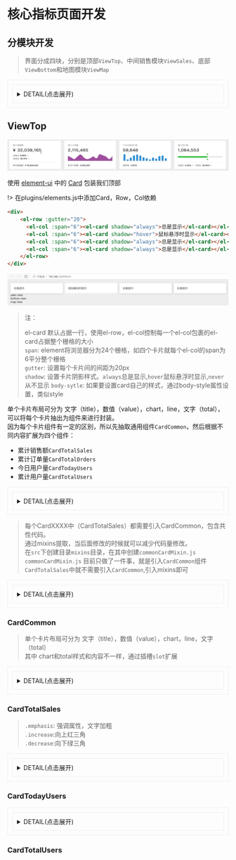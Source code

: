 # 核心指标页面开发
## 分模块开发<!--{docsify-ignore}-->
> 界面分成四块，分别是顶部`ViewTop`、中间销售模块`ViewSales`、底部`ViewBottom`和地图模块`ViewMap`  
<details style="padding: 10px;border: #eee solid 1px">
<summary style="padding: 10px;border: #eee solid 1px">DETAIL(点击展开)</summary>
<ol>
    <li>在components中创建模块</li>
    <li>在views/Home.vue中引入</li>
</ol>
<img src="/report/i/002001.png" height="300" width="200">
<img src="/report/i/002002.png" height="300" width="200">
<img src="/report/i/002003.png" height="300" width="300">
</details>

## ViewTop
![](i/002005.png)

使用 [element-ui](https://element.eleme.cn/#/zh-CN/component/installation) 中的 [Card](https://element.eleme.cn/#/zh-CN/component/card) 包装我们顶部

!> 在plugins/elements.js中添加Card，Row，Col依赖
```html
<div>
    <el-row :gutter="20">
      <el-col :span="6"><el-card shadow="always">总是显示</el-card></el-col>
      <el-col :span="6"><el-card shadow="hover">鼠标悬浮时显示</el-card></el-col>
      <el-col :span="6"><el-card shadow="always">总是显示</el-card></el-col>
      <el-col :span="6"><el-card shadow="always">总是显示</el-card></el-col>
    </el-row>
</div>
```
![](i/002004.png ':size=100%x150')
> 注：
>
> el-card 默认占据一行，使用el-row，el-col控制每一个el-col包裹的el-card占据整个栅格的大小    
> `span`: element将浏览器分为24个栅格，如四个卡片就每个el-col的span为6平分整个栅格    
> `gutter`: 设置每个卡片间的间距为20px    
> `shadow`: 设置卡片阴影样式。`always`总是显示,`hover`鼠标悬浮时显示,`never`从不显示
> `body-sytle`: 如果要设置card自己的样式，通过body-style属性设置，类似style

单个卡片布局可分为 文字（title），数值（value），chart，line，文字（total），可以将每个卡片抽出为组件来进行封装。   
因为每个卡片组件有一定的区别，所以先抽取通用组件`CardCommon`，然后根据不同内容扩展为四个组件：
* 累计销售额`CardTotalSales`
* 累计订单量`CardTotalOrders`
* 今日用户量`CardTodayUsers`
* 累计用户量`CardTotalUsers`

<details style="padding: 10px;border: #eee solid 1px">
<summary style="padding: 10px;border: #eee solid 1px">DETAIL(点击展开)</summary>

components/CardTotalSales/index.vue

<code>

    <template>
      <card-common title="累计销售额" value="￥ 76,232,323"></card-common>
    </template>
    <script>
      import CardCommon from '../CardCommon' 
      export default { components: { CardCommon } }
    </script>
    <style scoped>
    </style>

components/CardTotalSales/index.vue

    <template>
      <div>
        <el-row :gutter="20">
          <el-col :span="6"> <el-card shadow="hover"> <total-sales/> </el-card> </el-col>
          <el-col :span="6"> <el-card shadow="hover"> <total-orders/> </el-card> </el-col>
          <el-col :span="6"> <el-card hadow="hover"> <today-users/> </el-card> </el-col>
          <el-col :span="6"> <el-card hadow="hover"> <total-users/> </el-card> </el-col>
        </el-row>
      </div>
    </template>
    <script>
      import TotalSales from '../CardTotalSales/index.vue'
      import TotalOrders from '../CardTotalOrders/index.vue'
      import TodayUsers from '../CardTodayUsers/index.vue'
      import TotalUsers from '../CardTotalUsers/index.vue'
      export default {
        components: {
          TotalSales, TotalOrders, TodayUsers, TotalUsers
        }
      }
    </script>
    <style scoped>
    </style>
</code>
</details>

> 每个CardXXXX中（CardTotalSales）都需要引入CardCommon，包含共性代码。   
> 通过mixins提取，当后面修改的时候就可以减少代码量修改。  
> 在`src`下创建目录`mixins`目录，在其中创建`commonCardMixin.js`   
> `commonCardMixin.js` 目前只做了一件事，就是引入`CardCommon`组件    
> `CardTotalSales`中就不需要引入`CardCommon`,引入mixins即可
<details style="padding: 10px;border: #eee solid 1px">
<summary style="padding: 10px;border: #eee solid 1px">DETAIL(点击展开)</summary>

<code>
components/CardTotalSales/index.vue
components/CardTotalOrders/index.vue
components/CardTodayUsers/index.vue
components/CardTotalUsers/index.vue

    <template>
      <card-common title="累计销售额" value="￥ 76,232,323"></card-common>
    </template>
    <script>
      import commonCardMixin from '../../mixins/commonCardMixin'
      export default {
        mixins: [commonCardMixin]
      }
    <style scoped>
    </style>
    
src/mixins/commonCardMixin.js

    import CardCommon from '../components/CardCommon/index'
    export default { components: { CardCommon } }
</code>
</details>

### CardCommon
> 单个卡片布局可分为 文字（title），数值（value），chart，line，文字（total）   
> 其中 chart和total样式和内容不一样，通过插槽`slot`扩展

<details style="padding: 10px;border: #eee solid 1px">
<summary style="padding: 10px;border: #eee solid 1px">DETAIL(点击展开)</summary>

<code>
components/CardCommon/index.vue

    <template>
      <div class="card-common">
        <div class="title">{{title}}</div>
        <div class="value">{{value}}</div>
        <div class="chart">
          <slot></slot>
        </div>
        <div class="line"/>
        <div class="total">
          <slot name="footer"></slot>
        </div>
      </div>
    </template>
    
    <script>
        export default {
          props: {
            title: String,
            value: String
          }
        }
    </script>
    
    <style lang="scss" scoped>
      .title {
        font-size: 12px;
        color: #999;
      }
      .value {
        font-size: 25px;
        color: #000;
        margin-top: 5px;
        letter-spacing: 1px;
      }
      .chart {
        height: 50px;
      }
      .line {
        margin: 10px 0;
        border-top: 1px solid #eee;
      }
      .total {
        font-size: 12px;
        color: #666;
      }
    </style>
    <style lang="scss">
      .emphasis {
        margin-left: 5px;
        color: #333;
        font-weight: 700;
      }
      .increase {
        width: 0;
        height: 0;
        border-width: 3px;
        border-color: transparent transparent red transparent;
        border-style: solid;
        margin: 0 0 3px 5px;
      }
      .decrease {
        width: 0;
        height: 0;
        border-width: 3px;
        border-color: green transparent transparent transparent;
        border-style: solid;
        margin: 3px 0 0 5px;
      }
    </style>

</code>

<pre><code class="language-js-echarts">option = {
    title : {
        text: &#39;某站点用户访问来源&#39;,
        subtext: &#39;纯属虚构&#39;,
        x:&#39;center&#39;
    },
    tooltip : {
        trigger: &#39;item&#39;,
        formatter: &quot;{a} &lt;br/&gt;{b} : {c} ({d}%)&quot;
    },
    legend: {
        orient: &#39;vertical&#39;,
        left: &#39;left&#39;,
        data: [&#39;直接访问&#39;,&#39;邮件营销&#39;,&#39;联盟广告&#39;,&#39;视频广告&#39;,&#39;搜索引擎&#39;]
    },
    series : [
        {
            name: &#39;访问来源&#39;,
            type: &#39;pie&#39;,
            radius : &#39;55%&#39;,
            center: [&#39;50%&#39;, &#39;60%&#39;],
            data:[
                {value:335, name:&#39;直接访问&#39;},
                {value:310, name:&#39;邮件营销&#39;},
                {value:234, name:&#39;联盟广告&#39;},
                {value:135, name:&#39;视频广告&#39;},
                {value:1548, name:&#39;搜索引擎&#39;}
            ],
            itemStyle: {
                emphasis: {
                    shadowBlur: 10,
                    shadowOffsetX: 0,
                    shadowColor: &#39;rgba(0, 0, 0, 0.5)&#39;
                }
            }
        }
    ]
};
</code></pre>
</details>

### CardTotalSales
> `.emphasis`: 强调属性，文字加粗   
> `.increase`:向上红三角   
> `.decrease`:向下绿三角   

<details style="padding: 10px;border: #eee solid 1px">
<summary style="padding: 10px;border: #eee solid 1px">DETAIL(点击展开)</summary>

<code>
components/CardTotalSales/index.vue

    <template>
      <card-common
        title="累计销售额"
        value="￥ 32,198,632"
      >
        <template>
          <div class="compare-wrapper">
            <div class="compare">
              <span>日同比</span>
              <span class="emphasis">7.33%</span>
              <div class="increase"/>
            </div>
            <div class="compare">
              <span>月同比</span>
              <span class="emphasis">38.79%</span>
              <div class="decrease"/>
            </div>
          </div>
        </template>
        <template v-slot:footer>
          <span>昨日销售额 </span>
          <span class="emphasis">￥ 30,000,000</span>
        </template>
      </card-common>
    </template>
    <script>
      import commonCardMixin from '../../mixins/commonCardMixin'
      export default {
        mixins: [commonCardMixin]
      }
    </script>
    <style lang="scss" scoped>
      .compare-wrapper {
        height: 100%;
        display: flex;
        flex-direction: column;
        justify-content: center;
        .compare {
          font-size: 12px;
          color: #666;
          margin-top: 3px;
          display: flex;
          align-items: center;
        }
      }
    </style>

</code>
</details>
    
### CardTodayUsers
<details style="padding: 10px;border: #eee solid 1px">
<summary style="padding: 10px;border: #eee solid 1px">DETAIL(点击展开)</summary>
    <div id="chart">图标</div>
    <script>
        function fff() {
            let id = document.getElementById('#chart');
            id.innerText = 'fdaf';
            console.log('--------------------');
            window.alert('ffffffffffffff');
        }
        fff()
    </script>
</details>

### CardTotalUsers